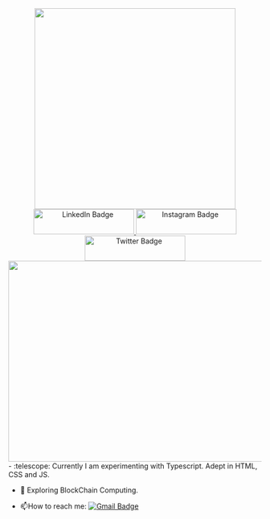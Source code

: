 <div id="header" align="center">
  <img src="https://media.giphy.com/media/qEqiI3Oq7vBkoE236M/giphy.gif" width="400"/>
</div>
<div id="badges" align="center">
  <a href="your-linkedin-URL">
    <img src="https://img.shields.io/badge/LinkedIn-blue?style=for-the-badge&logo=linkedin&logoColor=white" alt="LinkedIn Badge" width="200" height="50"/>
  </a>
  <a href="https://github.com/AnibaShaikh">
    <img src="https://img.shields.io/badge/Instagram-red?style=for-the-badge&logo=instagram&logoColor=white" alt="Instagram Badge" width="200" height="50"/>
  </a>
  <a href="https://twitter.com/Encoded_Sapien">
    <img src="https://img.shields.io/badge/Twitter-blue?style=for-the-badge&logo=twitter&logoColor=white" alt="Twitter Badge" width="200" height="50"/>
  </a>
</div>
<div align="center">
  <img src="https://media.giphy.com/media/26FL3oE2qrNIDQVgI/giphy.gif" width="1300" height="400"/>
</div>
- :telescope: Currently I am experimenting with Typescript. Adept in HTML, CSS and JS.

- :seedling: Exploring BlockChain Computing.

- :mailbox:How to reach me: [![Gmail Badge](https://img.shields.io/badge/-Aniba-purple?style=flat&logo=Gmail&logoColor=white)](https://mail.google.com/mail)
